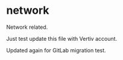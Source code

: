 # network
Network related.

Just test update this file with Vertiv account.

Updated again for GitLab migration test.  
